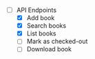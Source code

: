 - [ ] API Endpoints
  - [x] Add book
  - [x] Search books
  - [x] List books
  - [ ] Mark as checked-out
  - [ ] Download book

